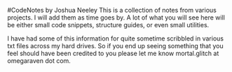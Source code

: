 #CodeNotes by Joshua Neeley
This is a collection of notes from various projects. I will add them as time goes by.
A lot of what you will see here will be either small code snippets, structure guides, or even small utilities.

I have had some of this information for quite sometime scribbled in various txt files across my hard drives. So if you end up seeing something that you feel should have been credited to you please let me know mortal.glitch at omegaraven dot com. 
